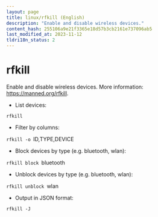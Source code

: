 ```yaml
---
layout: page
title: linux/rfkill (English)
description: "Enable and disable wireless devices."
content_hash: 255106a9e21f3365e18d57b3cb2161e737096ab5
last_modified_at: 2023-11-12
tldri18n_status: 2
---
```

# rfkill

Enable and disable wireless devices.
More information: <https://manned.org/rfkill>.

- List devices:

`rfkill`

- Filter by columns:

`rfkill -o `<span class="tldr-var badge badge-pill bg-dark-lm bg-white-dm text-white-lm text-dark-dm font-weight-bold">ID,TYPE,DEVICE</span>

- Block devices by type (e.g. bluetooth, wlan):

`rfkill block `<span class="tldr-var badge badge-pill bg-dark-lm bg-white-dm text-white-lm text-dark-dm font-weight-bold">bluetooth</span>

- Unblock devices by type (e.g. bluetooth, wlan):

`rfkill unblock `<span class="tldr-var badge badge-pill bg-dark-lm bg-white-dm text-white-lm text-dark-dm font-weight-bold">wlan</span>

- Output in JSON format:

`rfkill -J`
